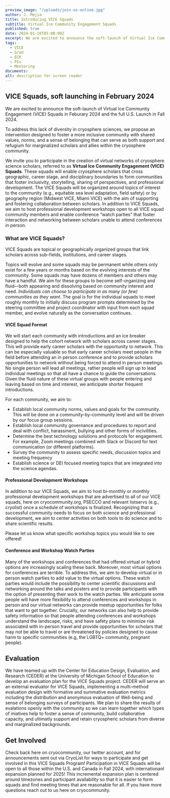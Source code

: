 ```yaml
---
preview_image: "/uploads/join-us-online.jpg"
author: J. Mejia
title: Introducing VICE Squads
subtitle: Virtual Ice Community Engagement Squads
published: true
date: 2024-01-16T05:00:00Z
excerpt: We are excited to announce the soft-launch of Virtual Ice Community Engagement (VICE) Squads in Feburary 2024 and the full US Launch in Fall 2024.
tags:
  - VICE
  - Grad
  - ECR
  - PIs
  - Mentoring
documents:
alt: description for screen reader
---
```


## VICE Squads, soft launching in February 2024

We are excited to announce the soft-launch of Virtual Ice Community Engagement (VICE) Squads in Feburary 2024 and the full U.S. Launch in Fall 2024.

To address this lack of diversity in cryosphere sciences, we propose an intervention designed to foster a more inclusive community with shared values, norms, and a sense of belonging that can serve as both support and refugium for marginalized scholars and allies within the cryosphere community.

We invite you to participate in the creation of virtual networks of cryosphere science scholars, referred to as **Virtual Ice Community Engagement (VICE) Squads**.  These squads will enable cryosphere scholars that cross geographic, career stage, and disciplinary boundaries to form communities that foster inclusivity, storytelling, sharing of perspectives, and professional development.  The VICE Squads will be organized around topics of interest to the community (e.g., equitable sea level adaptation, field safety) or by geography region (Midwest VICE, Miami VICE) with the aim of supporting and fostering collaboration between scholars.  In addition to VICE Squads, we aim to host professional development workshops open to all VICE squad community members and enable conference “watch parties” that foster interaction and networking between scholars unable to attend conferences in person.

### What are VICE Squads?

VICE Squads are topical or geographically organized groups that link scholars across sub-fields, institutions, and career stages.  

Topics will evolve and some squads may be permanent while others only exist for a few years or months based on the evolving interests of the community. Some squads may have dozens of members and others may have a handful. We aim for these groups to become self-organizing and fluid–-both appearing and dissolving based on community interest and need. *Individuals can choose to participate in as many (or few) communities as they want*. The goal is for the individual squads to meet roughly monthly to initially discuss program prompts determined by the steering committee and project coordinator with input from each squad member, and evolve naturally as the conversation continues.

#### VICE Squad Format

We will start each community with introductions and an ice breaker designed to help the cohort network with scholars across career stages.  This will provide early career scholars with the opportunity to network.  This can be especially valuable so that early career scholars meet people in the field before attending an in person conference and to provide scholars opportunities to network without being forced to attend in person meetings.  No single person will lead all meetings, rather people will sign up to lead individual meetings so that all have a chance to guide the conversations. Given the fluid nature of these virtual groups with people entering and leaving based on time and interest, we anticipate shorter frequent introductions.  

For each community, we aim to:

- Establish local community norms, values and goals for the community.  This will be done on a community-by-community level and will be driven by our focus group sessions.
- Establish local community governance and procedures to report and deal with conflict, harassment, bullying and other forms of incivilities.
- Determine the best technology solutions and protocols for engagement.  For example, Zoom meetings combined with Slack or Discord for text communication (or different platforms).
- Survey the community to assess specific needs, discussion topics and meeting frequency
- Establish science or DEI focused meeting topics that are integrated into the science agendas.

#### Professional Development Workshops

In addition to our VICE Squads, we aim to host bi-monthly or monthly professional development workshops that are advertised to all of our VICE squads, here on cryocommunity.org, PSECCO and relevant listservs (e.g., cryolist) once a schedule of workshops is finalized.  Recognizing that a successful community needs to focus on both science and professional development, we aim to center activities on both tools to do science and to share scientific results.

Please let us know what specific workshop topics you would like to see offered!

#### Conference and Workshop Watch Parties

Many of the workshops and conferences that had offered virtual or hybrid options are increasingly scaling these back.  Moreover, most virtual options for conferences are terrible.  To address this, we aim to develop virtual or in person watch parties to add value to the virtual options. These watch parties would include the possibility to center scientific discussions and networking around the talks and posters and to provide participants with the option of presenting their work to the watch parties.  We anticipate some people will have more flexibility to attend conferences and workshops in person and our virtual networks can provide meetup opportunities for folks that want to get together.  Crucially, our networks can also help to provide safety information so that people attending conferences and workshops understand the landscape, risks, and have safety plans to minimize risk associated with in-person travel and provide opportunities for scholars that may not be able to travel or are threatened by policies designed to cause harm to specific communities (e.g, the LGBTQ+ community, pregnant people).

## Evaluation

We have teamed up with the Center for Education Design, Evaluation, and Research (CEDER) at the University of Michigan School of Education to develop an evaluation plan for the VICE Squads project. CEDER will serve an an external evaluator for VICE Squads, implementing a multi-method evaluation design with formative and summative evaluation metrics including the distribution and anonymous evaluation of Well-being and sense of belonging surveys of participants. We plan to share the results of evalations openly with the community so we can learn together which types of iniatives help to foster a sense of community, build collaborative capacity, and ultimatly support and retain cryospheric scholars from diverse and marginalized backgrounds.

## Get Involved

Check back here on cryocommunity, our twitter account, and for announcements sent out via CryoList for ways to participate and get involved in this VICE Squads Program! Participation in VICE Squads will be open to all those within the U.S. and Canada in Fall 2024, with internationanl expansion planned for 2025! This incremental expansion plan is centered around timezones and participant availability so that it is easier to form squads and find meeting times that are reasonable for all. If you have more questions reach out to us here on cryocommunity.
